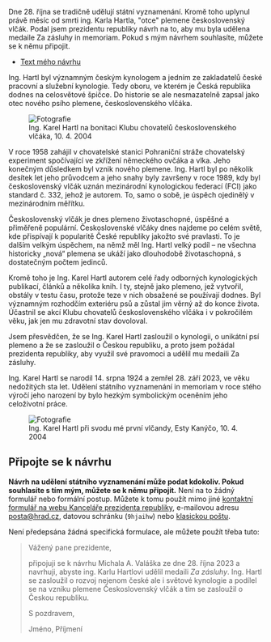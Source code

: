 <!-- dcterms:title = Návrh na udělení státního vyznamenání ing. Karlu Hartlovi -->
<!-- dcterms:abstract = Dne 28. října se tradičně udělují státní vyznamenání. Kromě toho uplynul právě měsíc od smrti ing. Karla Hartla, "otce" plemene československý vlčák. Podal jsem prezidentu republiky návrh na to, aby mu byla udělena medaile Za zásluhy in memoriam. Pokud s mým návrhem souhlasíte, můžete se k němu připojit. -->
<!-- dcterms:creator = Michal Altair Valášek -->
<!-- x4w:coverUrl = /cover-pictures/20231028-hartl.jpg -->
<!-- x4w:pictureUrl = /perex-pictures/20231028-hartl.jpg -->
<!-- x4w:pictureWidth = 150 -->
<!-- x4w:pictureHeight = 150 -->
<!-- x4w:category = Lidé a jiná zvěř -->
<!-- dcterms:date = 2023-10-28 -->

Dne 28. října se tradičně udělují státní vyznamenání. Kromě toho uplynul právě měsíc od smrti ing. Karla Hartla, "otce" plemene československý vlčák. Podal jsem prezidentu republiky návrh na to, aby mu byla udělena medaile Za zásluhy in memoriam. Pokud s mým návrhem souhlasíte, můžete se k němu připojit.

* [Text mého návrhu](https://www.cdn.altairis.cz/Blog/2023/20231028-hartl-navrh.pdf)

Ing. Hartl byl významným českým kynologem a jedním ze zakladatelů české pracovní a služební kynologie. Tedy oboru, ve kterém je Česká republika dodnes na celosvětové špičce. Do historie se ale nesmazatelně zapsal jako otec nového psího plemene, československého vlčáka.

<figure>
    <img src="https://www.cdn.altairis.cz/Blog/2023/20231028-hartl-portret.jpg" alt="Fotografie" />
    <figcaption>Ing. Karel Hartl na bonitaci Klubu chovatelů československého vlčáka, 10. 4. 2004</figcaption>
</figure>

V roce 1958 zahájil v chovatelské stanici Pohraniční stráže chovatelský experiment spočívající ve zkřížení německého ovčáka a vlka. Jeho konečným důsledkem byl vznik nového plemene. Ing. Hartl byl po několik desítek let jeho průvodcem a jeho snahy byly završeny v roce 1989, kdy byl československý vlčák uznán mezinárodní kynologickou federací (FCI) jako standard č. 332, jehož je autorem. To, samo o sobě, je úspěch ojedinělý v mezinárodním měřítku.

Československý vlčák je dnes plemeno životaschopné, úspěšné a přiměřeně populární. Československé vlčáky dnes najdeme po celém světě, kde přispívají k popularitě České republiky jakožto své pravlasti. To je dalším velkým úspěchem, na němž měl Ing. Hartl velký podíl – ne všechna historicky „nová“ plemena se ukáží jako dlouhodobě životaschopná, s dostatečným počtem jedinců.

Kromě toho je Ing. Karel Hartl autorem celé řady odborných kynologických publikací, článků a několika knih. I ty, stejně jako plemeno, jež vytvořil, obstály v testu času, protože teze v nich obsažené se používají dodnes. Byl významným rozhodčím exteriéru psů a zůstal jim věrný až do konce života. Účastnil se akcí Klubu chovatelů československého vlčáka i v pokročilém věku, jak jen mu zdravotní stav dovoloval.

Jsem přesvědčen, že se Ing. Karel Hartl zasloužil o kynologii, o unikátní psí plemeno a že se zasloužil o Českou republiku, a proto jsem požádal prezidenta republiky, aby využil své pravomoci a udělil mu medaili Za zásluhy.

Ing. Karel Hartl se narodil 14. srpna 1924 a zemřel 28. září 2023, ve věku nedožitých sta let. Udělení státního vyznamenání in memoriam v roce stého výročí jeho narození by bylo hezkým symbolickým oceněním jeho celoživotní práce.

<figure>
    <img src="https://www.cdn.altairis.cz/Blog/2023/20231028-svod-20040410.jpg" alt="Fotografie" />
    <figcaption>Ing. Karel Hartl při svodu mé první vlčandy, Esty Kanýčo, 10. 4. 2004</figcaption>
</figure>

## Připojte se k návrhu

**Návrh na udělení státního vyznamenání může podat kdokoliv. Pokud souhlasíte s tím mým, můžete se k němu připojit.** Není na to žádný formulář nebo formální postup. Můžete k tomu použít mimo jiné [kontaktní formulář na webu Kanceláře prezidenta republiky](https://www.hrad.cz/cs/napiste-prezidentovi), e-mailovou adresu [posta@hrad.cz](mailto:posta@hrad.cz), datovou schránku (`9hjaihw`) nebo [klasickou poštu](https://www.hrad.cz/cs/kontakty).

Není předepsána žádná specifická formulace, ale můžete použít třeba tuto:

> Vážený pane prezidente,
>
> připojuji se k návrhu Michala A. Valáška ze dne 28. října 2023 a navrhuji, abyste ing. Karlu Hartlovi udělil medaili _Za zásluhy_. Ing. Hartl se zasloužil o rozvoj nejenom české ale i světové kynologie a podílel se na vzniku plemene Československý vlčák a tím se zasloužil o Českou republiku.
>
> S pozdravem,
>
> Jméno, Příjmení